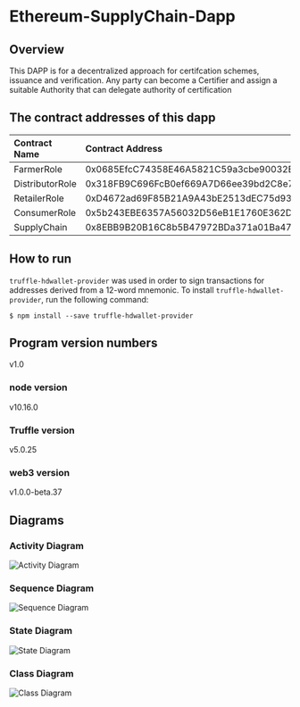 # Ethereum-SupplyChain-Dapp

## Overview
This DAPP is for a decentralized approach for certifcation schemes, issuance and verification.
Any party can become a Certifier and assign a suitable Authority that can delegate authority of certification

## The contract addresses of this dapp

| Contract Name | Contract Address|
|:--------------|:----------------|
|FarmerRole|0x0685EfcC74358E46A5821C59a3cbe90032BfeF37|
|DistributorRole|0x318FB9C696FcB0ef669A7D66ee39bd2C8e77f210|
|RetailerRole|0xD4672ad69F85B21A9A43bE2513dEC75d93d6A0b0|
|ConsumerRole|0x5b243EBE6357A56032D56eB1E1760E362Df1D14C
|SupplyChain|0x8EBB9B20B16C8b5B47972BDa371a01Ba47Cb5e68|


## How to run

`truffle-hdwallet-provider` was used in order to sign transactions for addresses derived from a 12-word mnemonic.
To install `truffle-hdwallet-provider`, run the following command:
```
$ npm install --save truffle-hdwallet-provider
```

## Program version numbers

v1.0

### node version

v10.16.0

### Truffle version

v5.0.25

### web3 version

v1.0.0-beta.37


## Diagrams

### Activity Diagram
![Activity Diagram]()

### Sequence Diagram
![Sequence Diagram]()

### State Diagram
![State Diagram]()

### Class Diagram
![Class Diagram]()

